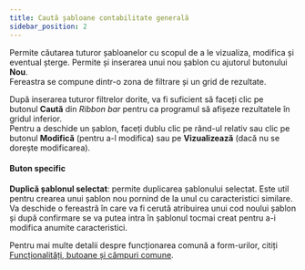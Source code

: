 ```yaml
---
title: Caută șabloane contabilitate generală
sidebar_position: 2
---
```


Permite căutarea tuturor șabloanelor cu scopul de a le vizualiza, modifica și eventual șterge. Permite și inserarea unui nou șablon cu ajutorul butonului **Nou**.  
Fereastra se compune dintr-o zona de filtrare și un grid de rezultate.  

După inserarea tuturor filtrelor dorite, va fi suficient să faceți clic pe butonul **Caută** din *Ribbon bar* pentru ca programul să afișeze rezultatele în gridul inferior.  
Pentru a deschide un șablon, faceți dublu clic pe rând-ul relativ sau clic pe butonul **Modifică** (pentru a-l modifica) sau pe **Vizualizează** (dacă nu se dorește modificarea).

#### Buton specific 

**Duplică șablonul selectat**: permite duplicarea șablonului selectat. Este util pentru crearea unui șablon nou pornind de la unul cu caracteristici similare. Va deschide o fereastră în care va fi cerută atribuirea unui cod noului șablon și după confirmare se va putea intra în șablonul tocmai creat pentru a-i modifica anumite caracteristici.

Pentru mai multe detalii despre funcționarea comună a form-urilor, citiți [Funcționalități, butoane și câmpuri comune](/docs/guide/common).

